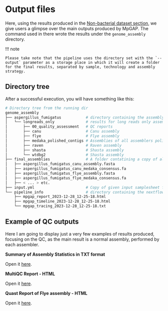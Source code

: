 # Output files

Here, using the results produced in the [Non-bacterial dataset section](non_bacteria.md#), we give users a glimpse over the main outputs produced by MpGAP. The command used in there wrote the results under the `genome_assembly` directory.

!!! note

    Please take note that the pipeline uses the directory set with the `--output` parameter as a storage place in which it will create a folder for the final results, separated by sample, technology and assembly strategy.

## Directory tree

After a successful execution, you will have something like this:

```bash
# Directory tree from the running dir
genome_assembly
├── aspergillus_fumigatus           # directory containing the assembly results for a given sample these are written with the 'id' value. In our example we have only one, but if input data samplesheet had more samples we would have one sub-directory for each.
│   └── longreads_only              # results for long reads only assembly. A sub-directory is created for results of each assembly strategy to allow you running multiple strategies at once
│       ├── 00_quality_assessment   # QC reports
│       ├── canu                    # Canu assembly
│       ├── flye                    # Flye assembly
│       ├── medaka_polished_contigs # Assemblies of all assemblers polished with medaka
│       ├── raven                   # Raven assembly
│       ├── shasta                  # Shasta assembly
│       └── wtdbg2                  # Shasta assembly
├── final_assemblies                # A folder contatining a copy of all the assemblies generated, raw and polished
│   ├── aspergillus_fumigatus_canu_assembly.fasta
│   ├── aspergillus_fumigatus_canu_medaka_consensus.fa
│   ├── aspergillus_fumigatus_flye_assembly.fasta
│   ├── aspergillus_fumigatus_flye_medaka_consensus.fa
│   ├── < ... > etc.
├── input.yml                       # Copy of given input samplesheet for data provenance
└── pipeline_info                   # directory containing the nextflow execution reports
    ├── mpgap_report_2023-12-28_12-25-18.html
    ├── mpgap_timeline_2023-12-28_12-25-18.html
    └── mpgap_tracing_2023-12-28_12-25-18.txt
```

## Example of QC outputs

Here I am going to display just a very few examples of results produced, focusing on the QC, as the main result is a normal assembly, performed by each assembler.

**Summary of Assembly Statistics in TXT format**

Open it [here](../assets/ASSEMBLY_SUMMARY.txt).

**MultiQC Report - HTML**

Open it [here](../assets/multiqc_report_nasty_lorenz.html).

**Quast Report of Flye assembly - HTML**

Open it [here](../assets/flye_medaka/report.html).
